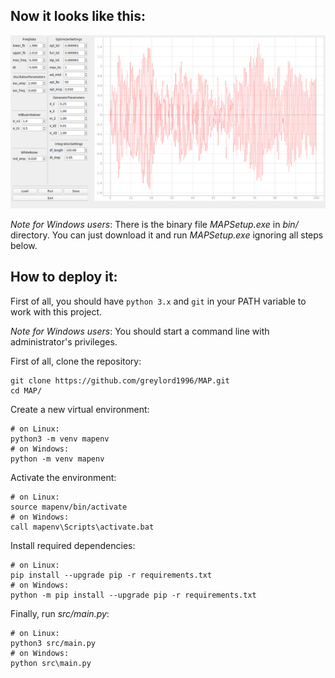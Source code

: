 ## Now it looks like this:

![](data/demo.png)

*Note for Windows users*: There is the binary file *MAPSetup.exe* in *bin/* directory. You can just download it and run *MAPSetup.exe* ignoring all steps below.

## How to deploy it:

First of all, you should have ```python 3.x``` and ```git``` in your PATH variable to work with this project.

*Note for Windows users*: You should start a command line with administrator's privileges. 

First of all, clone the repository:

    git clone https://github.com/greylord1996/MAP.git
    cd MAP/

Create a new virtual environment:

    # on Linux:
    python3 -m venv mapenv
    # on Windows:
    python -m venv mapenv

Activate the environment:

    # on Linux:
    source mapenv/bin/activate
    # on Windows:
    call mapenv\Scripts\activate.bat

Install required dependencies:

    # on Linux:
    pip install --upgrade pip -r requirements.txt
    # on Windows:
    python -m pip install --upgrade pip -r requirements.txt

Finally, run *src/main.py*:

    # on Linux:
    python3 src/main.py
    # on Windows:
    python src\main.py

